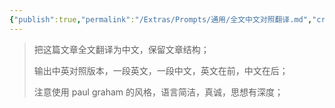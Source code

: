 ```yaml
---
{"publish":true,"permalink":"/Extras/Prompts/通用/全文中文对照翻译.md","created":"2025-06-11","modified":"2025-06-11","cssclasses":""}
---
```



> 把这篇文章全文翻译为中文，保留文章结构；
>
> 输出中英对照版本，一段英文，一段中文，英文在前，中文在后；
>
> 注意使用 paul graham 的风格，语言简洁，真诚，思想有深度；
